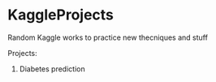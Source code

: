 # KaggleProjects
Random Kaggle works to practice new thecniques and stuff

Projects:
1. Diabetes prediction
